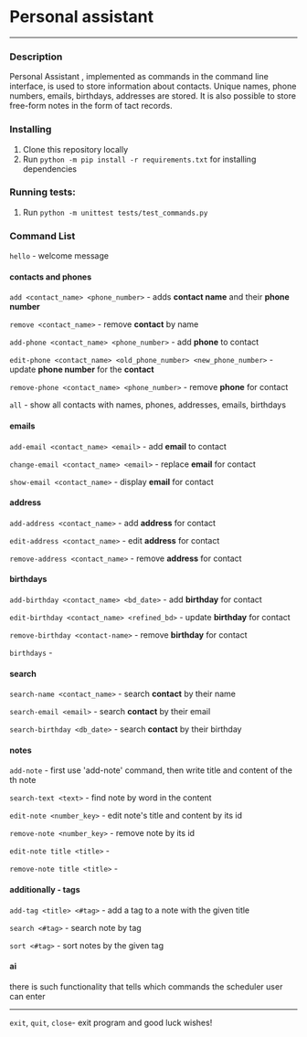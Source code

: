 # Personal assistant
---

### Description

Personal Assistant , implemented as commands in the command line interface, is used to store information about contacts. Unique names, phone numbers, emails, birthdays, addresses are stored. It is also possible to store free-form notes in the form of tact records. 

### Installing

1. Clone this repository locally
2. Run `python -m pip install -r requirements.txt` for installing dependencies

### Running tests:

1. Run `python -m unittest tests/test_commands.py`

### Command List

`hello` - welcome message

#### contacts and phones
`add <contact_name> <phone_number>` - adds **contact name** and their **phone number**

`remove <contact_name>` - remove **contact** by name

`add-phone <contact_name> <phone_number>` - add **phone** to contact

`edit-phone <contact_name> <old_phone_number> <new_phone_number>` - update **phone number** for the **contact**

`remove-phone <contact_name> <phone_number>` - remove **phone** for contact

`all` - show all contacts with names, phones, addresses, emails, birthdays
#### emails
`add-email <contact_name> <email>` - add **email** to contact

`change-email <contact_name> <email>` - replace **email** for contact

`show-email <contact_name>` - display **email** for contact
#### address
`add-address <contact_name>` - add **address** for contact

`edit-address <contact_name>` - edit **address** for contact

`remove-address <contact_name>` - remove **address** for contact
#### birthdays
`add-birthday <contact_name> <bd_date>` - add **birthday** for contact

`edit-birthday <contact_name> <refined_bd>` - update **birthday** for contact 

`remove-birthday <contact-name>` - remove **birthday** for contact

`birthdays` -
#### search
`search-name <contact_name>` - search **contact** by their name

`search-email <email>` - search **contact** by their email

`search-birthday <db_date>` - search **contact** by their birthday
#### notes
`add-note` - first use 'add-note' command, then write title and content of the th note

`search-text <text>` - find note by word in the content

`edit-note <number_key>` - edit note's title and content by its id

`remove-note <number_key>` - remove note by its id 

`edit-note title <title>` - 

`remove-note title <title>` - 

#### additionally - tags
`add-tag <title> <#tag>` - add a tag to a note with the given title

`search <#tag>` - search note by tag

`sort <#tag>` - sort notes by the given tag
#### ai
there is such functionality that tells which commands the scheduler user can enter

---
`exit`, `quit`, `close`- exit program and good luck wishes!

